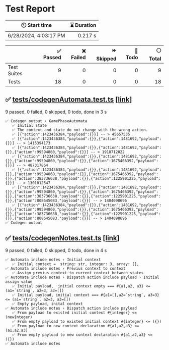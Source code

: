 # Test Report

| 🕙 Start time         | ⌛ Duration |
| --------------------- | ----------: |
| 6/28/2024, 4:03:17 PM |     0.217 s |

|             | ✅ Passed | ❌ Failed | ⏩ Skipped | 🚧 Todo | ⚪ Total |
| ----------- | --------: | --------: | ---------: | ------: | -------: |
| Test Suites |         9 |         0 |          0 |       0 |        9 |
| Tests       |        18 |         0 |          0 |       0 |       18 |

## ✅ <a id="file0" href="#file0">**tests**/codegenAutomata.test.ts</a> [[link](https://github.com/tfcp68/yantrix/blob/65fdacc89735e3836a7ed1c6805deef8590ef24b/packages/codegen/__tests__/codegenAutomata.test.ts)]

9 passed, 0 failed, 0 skipped, 0 todo, done in 3 s

```
✅ Codegen output › GamePhaseAutomata
   ✅ Initial state
   ✅ The context and state do not change with the wrong action.
   ✅ [{"action":1423436384,"payload":{}}] -- > 45657535
   ✅ [{"action":1423436384,"payload":{}},{"action":1481692,"payload":{}}] -- > 1415394173
   ✅ [{"action":1423436384,"payload":{}},{"action":1481692,"payload":{}},{"action":99594860,"payload":{}}] -- > 1918712022
   ✅ [{"action":1423436384,"payload":{}},{"action":1481692,"payload":{}},{"action":99594860,"payload":{}},{"action":1675466392,"payload":{}}] -- > 487317864
   ✅ [{"action":1423436384,"payload":{}},{"action":1481692,"payload":{}},{"action":99594860,"payload":{}},{"action":1675466392,"payload":{}},{"action":383736638,"payload":{}},{"action":1225901225,"payload":{}}] -- > 1301012547
   ✅ [{"action":1423436384,"payload":{}},{"action":1481692,"payload":{}},{"action":99594860,"payload":{}},{"action":1675466392,"payload":{}},{"action":383736638,"payload":{}},{"action":1225901225,"payload":{}},{"action":808645083,"payload":{}}] -- > 1404098696
   ✅ [{"action":1423436384,"payload":{}},{"action":1481692,"payload":{}},{"action":99594860,"payload":{}},{"action":1675466392,"payload":{}},{"action":383736638,"payload":{}},{"action":1225901225,"payload":{}},{"action":808645083,"payload":{}}] -- > 1404098696
✅ Codegen output
```

## ✅ <a id="file1" href="#file1">**tests**/codegenNotes.test.ts</a> [[link](https://github.com/tfcp68/yantrix/blob/65fdacc89735e3836a7ed1c6805deef8590ef24b/packages/codegen/__tests__/codegenNotes.test.ts)]

9 passed, 0 failed, 0 skipped, 0 todo, done in 4 s

```
✅ Automata include notes › Initial context
   ✅ Initial context =  string: str, integer: 3, array: [],
✅ Automata include notes › Previus context to context
   ✅ Assign previus context to current context between states
✅ Automata include notes › Dispatch action include payload › Initial assign value
   ✅ Initial payload,  initial context empty === #{a1,a2, a3} <= (a1=`string`, a2=3, a3=[])
   ✅ Initial payload, initial context === #{a1=[],a2=`string`, a3=3} <= (a1=`string`, a2=3, a3=[])
   ✅ Empty payload, inital context
✅ Automata include notes › Dispatch action include payload
   ✅ From payload to existed initial context #{integer} <= (newInteger)
   ✅ From empty payload to existed initial context #{integer} <= ({})
   ✅ From payload to new context declaration #{a1,a2,a3} <= (a1,a2,a3)
   ✅ From empty payload to new context declaration #{a1,a2,a3} <= ({})
✅ Automata include notes
```
